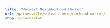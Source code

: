 ```yaml
---
title: "Walmart Neighborhood Market"
url: /gainesville/walmart-neighborhood-market/
shop: supermarket
---
```

